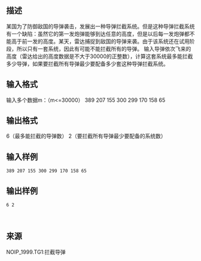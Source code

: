 ## 描述

某国为了防御敌国的导弹袭击，发展出一种导弹拦截系统。但是这种导弹拦截系统有一个缺陷：虽然它的第一发炮弹能够到达任意的高度，但是以后每一发炮弹都不能高于前一发的高度。某天，雷达捕捉到敌国的导弹来袭。由于该系统还在试用阶段，所以只有一套系统，因此有可能不能拦截所有的导弹。 输入导弹依次飞来的高度（雷达给出的高度数据是不大于30000的正整数），计算这套系统最多能拦截多少导弹，如果要拦截所有导弹最少要配备多少套这种导弹拦截系统。 

## 输入格式

输入多个数据m：（m<=30000） 389 207 155 300 299 170 158 65

## 输出格式

6（最多能拦截的导弹数） 2（要拦截所有导弹最少要配备的系统数）

## 输入样例

```plaintext
389 207 155 300 299 170 158 65
```

## 输出样例

```plaintext
6 2
```



 

## 来源

NOIP_1999.TG1:拦截导弹

